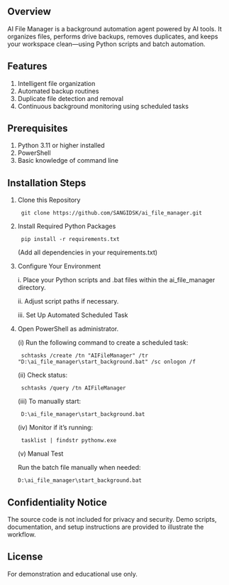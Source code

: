 ## Overview

AI File Manager is a background automation agent powered by AI tools. It organizes files, performs drive backups, removes duplicates, and keeps your workspace clean—using Python scripts and batch automation.

## Features
1. Intelligent file organization
2. Automated backup routines
3. Duplicate file detection and removal
4. Continuous background monitoring using scheduled tasks

## Prerequisites
1. Python 3.11 or higher installed
2. PowerShell
3. Basic knowledge of command line

## Installation Steps

1. Clone this Repository

        git clone https://github.com/SANGIDSK/ai_file_manager.git

2. Install Required Python Packages

        pip install -r requirements.txt
   (Add all dependencies in your requirements.txt)

3. Configure Your Environment
   
    i. Place your Python scripts and .bat files within the ai_file_manager directory.
   
    ii. Adjust script paths if necessary.
   
    iii. Set Up Automated Scheduled Task

4. Open PowerShell as administrator.

    (i) Run the following command to create a scheduled task:
   
        schtasks /create /tn "AIFileManager" /tr "D:\ai_file_manager\start_background.bat" /sc onlogon /f
  
    (ii) Check status:
   
        schtasks /query /tn AIFileManager

    (iii) To manually start:
   
        D:\ai_file_manager\start_background.bat

    (iv) Monitor if it’s running:
   
        tasklist | findstr pythonw.exe
  
    (v) Manual Test
   
   Run the batch file manually when needed:

       D:\ai_file_manager\start_background.bat
      
## Confidentiality Notice
The source code is not included for privacy and security. Demo scripts, documentation, and setup instructions are provided to illustrate the workflow.

## License
For demonstration and educational use only.
